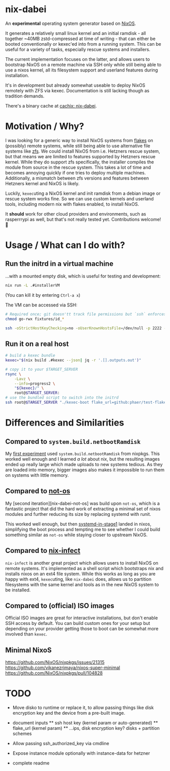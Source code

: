 # nix-dabei

An **experimental** operating system generator based on [NixOS][nixos].

It generates a relatively small linux kernel and an initial ramdisk - all together ~40MB zstd-compressed at time of writing - that can either be booted conventionally or kexec'ed into from a running system. This can be useful for a variety of tasks, especially rescue systems and installers.

The current implementation focuses on the latter, and allows users to bootstrap NixOS on a remote machine via SSH only while still being able to use a nixos kernel, all its filesystem support and userland features during installation.

It's in development but already somewhat useable to deploy NixOS remotely with ZFS via kexec. Documentation is still lacking though as tradition demands.

There's a binary cache at [cachix: nix-dabei](https://app.cachix.org/cache/nix-dabei).

# Motivation / Why?

I was looking for a generic way to install NixOS systems from [flakes][flakes] on (possibly) remote systems, while still being able to use alternative file systems like [zfs][]. We could install NixOS from i.e. Hetzners rescue system, but that means we are limited to features supported by Hetzners rescue kernel. While they do support zfs specifically, the installer compiles the module from source in the rescue system. This takes a lot of time and becomes annoying quickly if one tries to deploy multiple machines. Additionally, a mismatch between zfs versions and features between Hetzners kernel and NixOS is likely.

Luckily, `kexec`uting a NixOS kernel and init ramdisk from a debian image or rescue system works fine. So we can use custom kernels and userland tools, including modern nix with flakes enabled, to install NixOS.

It **should** work for other cloud providers and environments, such as rasperrrypi as well, but that's not really tested yet. Contributions welcome!
:tada:

# Usage / What can I do with? 

## Run the initrd in a virtual machine

...with a mounted empty disk, which is useful for testing and development:

```sh
nix run -L .#installerVM
```
(You can kill it by entering `Ctrl-a x`)

The VM can be accessed via SSH:

```sh
# Required once; git doesn'tt track file permissions but `ssh` enforces secure key file permissions.
chmod go-rwx fixtures/id_*    

ssh -oStrictHostKeyChecking=no -oUserKnownHostsFile=/dev/null -p 2222 -i fixtures/id_ed25519 root@localhost 
```

## Run it on a real host

``` sh
# build a kexec bundle
kexec="$(nix build .#kexec --json| jq -r '.[].outputs.out')"

# copy it to your $TARGET_SERVER
rsync \
    -Lavz \
    --info=progress2 \
    "${kexec}/" \
    root@$TARGET_SERVER:
# use the bundled script to switch into the initrd 
ssh root@$TARGET_SERVER "./kexec-boot flake_url=github:phaer/test-flake#nixosConfigurations.web-01"
```


# Differences and Similarities

## Compared to `system.build.netbootRamdisk`

My [first experiment][nixos-zfs-installer] used `system.build.netbootRamdisk` from nixpkgs. This worked well enough and I learned *a lot* about nix, but the resulting images ended up really large which made uploads to new systems tedious. As they are loaded into memory, bigger images also makes it impossible to run them on systems with little memory. 

## Compared to [not-os][]

My [second iteration][nix-dabei-not-os] was build upon `not-os`, which is a fantastic project that did the hard work of extracting a minimal set of nixos modules and further reducing its size by replacing systemd with runit.

This worked well enough, but then [systemd-in-stage1][] landed in nixos, simplifying the boot process and tempting me to see whether I could build something similar as `not-os` while staying closer to upstream NixOS.

## Compared to [nix-infect][]

`nix-infect` is another great project which allows users to install NixOS on remote systems. It's implemented as a shell script which bootstraps nix and installs nixos on an ext4 file system.
While this works as long as you are happy with ext4, `kexec`uting, like `nix-dabei` does, allows us to partition filesystems with the same kernel and tools as in the new NixOS system to be installed. 

## Compared to (official) ISO images

Official ISO images are great for interactive installations, but don't enable SSH access by default. You can build custom ones for your setup but depending on your provider getting those to boot can be somewhat more involved than `kexec`.


[flakes]: https://nixos.wiki/wiki/Flakes
[zfs]: http://openzfs.org/
[not-os]: https://github.com/cleverca22/not-os
[nixos]: https://nixos.org
[nix-infect]: https://github.com/elitak/nixos-infect
[nixpkgs]: https://github.com/nixos/nixpkgs/
[nixos-zfs-installer]: https://github.com/dep-sys/nixos-zfs-installer/
[nix-dabei-notos]: https://github.com/dep-sys/nix-dabei/tree/not-os
[hetzner.cloud]: https://hetzner.cloud
[systemd-in-stage1]: https://github.com/NixOS/nixpkgs/projects/51

## Minimal NixoS
https://github.com/NixOS/nixpkgs/issues/21315
https://github.com/vikanezrimaya/nixos-super-minimal
https://github.com/NixOS/nixpkgs/pull/104828

# TODO

* Move disko to runtime or replace it,
  to allow passing things like disk encryption key and the device from a pre-built image.
  
* document inputs
** ssh host key (kernel param or auto-generated)
** flake_url (kernel param)
** ...ips, disk encryption key? disks + partition schemes
  
* Allow passing ssh_authorized_key via cmdline
* Expose instance module
  optionally with instance-data for hetzner
* complete readme
